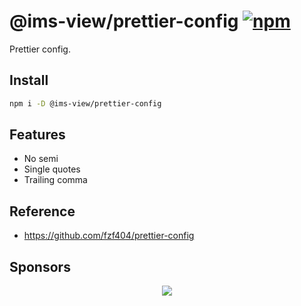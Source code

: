 # @ims-view/prettier-config [![npm](https://img.shields.io/npm/v/@ims-view/prettier-config.svg)](https://npmjs.com/package/@ims-view/prettier-config)

Prettier config.

## Install

```bash
npm i -D @ims-view/prettier-config
```

## Features

- No semi
- Single quotes
- Trailing comma

## Reference

- https://github.com/fzf404/prettier-config

## Sponsors

<p align="center">
  <a href="https://cdn.jsdelivr.net/gh/ims/sponsors/sponsors.svg">
    <img src='https://cdn.jsdelivr.net/gh/ims/sponsors/sponsors.svg'/>
  </a>
</p>
